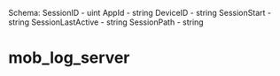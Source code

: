 Schema:
SessionID - uint
AppId - string
DeviceID - string
SessionStart - string
SessionLastActive - string
SessionPath - string
# mob_log_server
